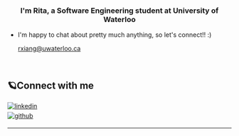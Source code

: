 ### <div align="center">I'm Rita, a Software Engineering student at University of Waterloo</div>  

- I'm happy to chat about pretty much anything, so let's connect!! :)

    rxiang@uwaterloo.ca  
  

<br/>  


## 🪐Connect with me
<div align="left">
<a href="https://linkedin.com/in/https://www.linkedin.com/in/rita-xiang-b72887290/" target="_blank">
<img src=https://img.shields.io/badge/linkedin-%231E77B5.svg?&style=for-the-badge&logo=linkedin&logoColor=white alt=linkedin style="margin-bottom: 5px;" />
</a>
<br />
<a href="https://github.com/ritaxiang" target="_blank">
<img src=https://img.shields.io/badge/github-%2324292e.svg?&style=for-the-badge&logo=github&logoColor=white alt=github style="margin-bottom: 5px;" />
</a>
</div> 

---
